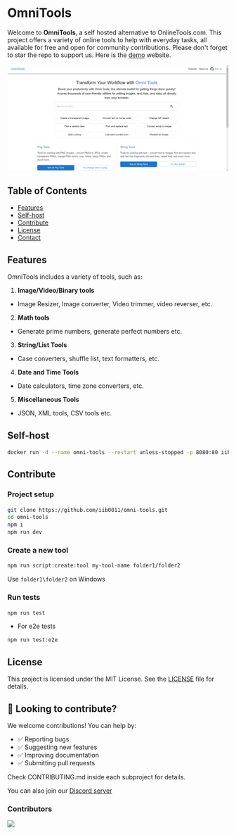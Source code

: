 # OmniTools

Welcome to **OmniTools**, a self hosted alternative to OnlineTools.com.
This project offers a variety of online tools to help with everyday tasks,
all available for free and open for community contributions. Please don't forget to star the repo to support us.
Here is the [demo](https://omnitools.netlify.app/) website.

![img.png](img.png)

## Table of Contents

- [Features](#features)
- [Self-host](#self-host)
- [Contribute](#contribute)
- [License](#license)
- [Contact](#contact)

## Features

OmniTools includes a variety of tools, such as:

1. **Image/Video/Binary tools**

- Image Resizer, Image converter, Video trimmer, video reverser, etc.

2. **Math tools**

- Generate prime numbers, generate perfect numbers etc.

3. **String/List Tools**

- Case converters, shuffle list, text formatters, etc.

4. **Date and Time Tools**

- Date calculators, time zone converters, etc.

5. **Miscellaneous Tools**

- JSON, XML tools, CSV tools etc.

## Self-host

```bash
docker run -d --name omni-tools --restart unless-stopped -p 8080:80 iib0011/omni-tools:latest
```

## Contribute

### Project setup

```bash
git clone https://github.com/iib0011/omni-tools.git
cd omni-tools
npm i
npm run dev
```

### Create a new tool

```bash
npm run script:create:tool my-tool-name folder1/folder2
```

Use `folder1\folder2` on Windows

### Run tests

```bash
npm run test
```

- For e2e tests

```bash
npm run test:e2e
```

[//]: # (<img src="https://api.star-history.com/svg?repos=iib0011/omni-tools&type=Date">)

## License

This project is licensed under the MIT License. See the [LICENSE](LICENSE) file for details.

## 🤝 Looking to contribute?

We welcome contributions! You can help by:

- ✅ Reporting bugs
- ✅ Suggesting new features
- ✅ Improving documentation
- ✅ Submitting pull requests

Check CONTRIBUTING.md inside each subproject for details.

You can also join our [Discord server](https://discord.gg/A6eMSNwg)

### Contributors

<a href="https://github.com/iib0011/omni-tools/graphs/contributors">
  <img src="https://contrib.rocks/image?repo=iib0011/omni-tools" />
</a>
